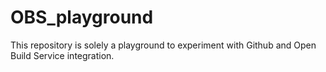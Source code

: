 # OBS_playground
This repository is solely a playground to experiment with Github and Open Build Service integration.
